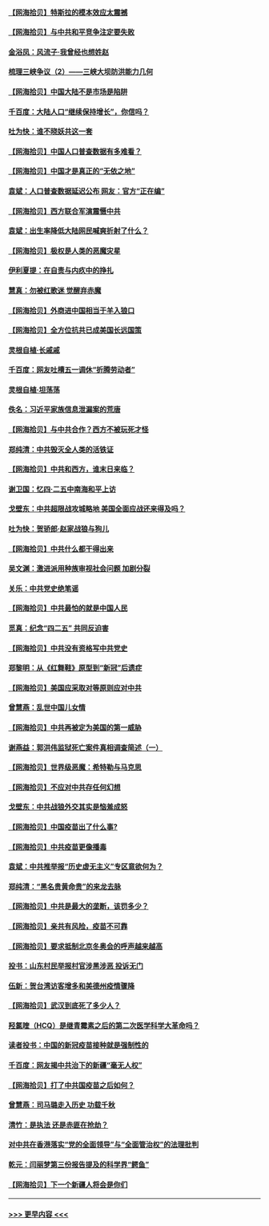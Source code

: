 #### [【网海拾贝】特斯拉的模本效应太震撼](../pages/nsc993/n12925626.md?t=05081351) 
#### [【网海拾贝】与中共和平竞争注定要失败](../pages/nsc993/n12923326.md?t=05081351) 
#### [金浴凤：风流子‧我曾经也想姓赵](../pages/nsc993/n12920911.md?t=05081351) 
#### [梳理三峡争议（2）——三峡大坝防洪能力几何](../pages/nsc993/n12920173.md?t=05081351) 
#### [【网海拾贝】中国大陆不是市场是陷阱](../pages/nsc993/n12920143.md?t=05081351) 
#### [千百度：大陆人口“继续保持增长”，你信吗？](../pages/nsc993/n12918946.md?t=05081351) 
#### [吐为快：谁不晓妖共这一套](../pages/nsc993/n12918941.md?t=05081351) 
#### [【网海拾贝】中国人口普查数据有多难看？](../pages/nsc993/n12917822.md?t=05081351) 
#### [【网海拾贝】中国才是真正的“无依之地”](../pages/nsc993/n12915845.md?t=05081351) 
#### [袁斌：人口普查数据延迟公布 网友：官方“正在编”](../pages/nsc993/n12915748.md?t=05081351) 
#### [【网海拾贝】西方联合军演震慑中共](../pages/nsc993/n12913466.md?t=05081351) 
#### [袁斌：出生率降低大陆网民喊爽折射了什么？](../pages/nsc993/n12913365.md?t=05081351) 
#### [【网海拾贝】极权是人类的恶魔灾星](../pages/nsc993/n12910697.md?t=05081351) 
#### [伊利夏提：在自责与内疚中的挣扎](../pages/nsc993/n12910493.md?t=05081351) 
#### [慧真：勿被红歌迷 觉醒弃赤魔](../pages/nsc993/n12910485.md?t=05081351) 
#### [【网海拾贝】外商进中国相当于羊入狼口](../pages/nsc993/n12908274.md?t=05081351) 
#### [【网海拾贝】全方位抗共已成美国长远国策](../pages/nsc993/n12906878.md?t=05081351) 
#### [灵根自植‧长戚戚](../pages/nsc993/n12905585.md?t=05081351) 
#### [千百度：网友吐槽五一调休“折腾劳动者”](../pages/nsc993/n12905934.md?t=05081351) 
#### [灵根自植‧坦荡荡](../pages/nsc993/n12905562.md?t=05081351) 
#### [佚名：习近平家族信息泄漏案的荒唐](../pages/nsc993/n12904705.md?t=05081351) 
#### [【网海拾贝】与中共合作？西方不被玩死才怪](../pages/nsc993/n12903873.md?t=05081351) 
#### [郑纯清：中共毁灭全人类的活铁证](../pages/nsc993/n12903785.md?t=05081351) 
#### [【网海拾贝】中共和西方，谁末日来临？](../pages/nsc993/n12903482.md?t=05081351) 
#### [谢卫国：忆四‧二五中南海和平上访](../pages/nsc993/n12902192.md?t=05081351) 
#### [戈壁东：中共超限战攻城略地 美国全面应战还来得及吗？](../pages/nsc993/n12902297.md?t=05081351) 
#### [吐为快：贺骄郎‧赵家战狼与狗儿](../pages/nsc993/n12902280.md?t=05081351) 
#### [【网海拾贝】中共什么都干得出来](../pages/nsc993/n12897500.md?t=05081351) 
#### [吴文渊：激进派用种族审视社会问题 加剧分裂](../pages/nsc993/n12893881.md?t=05081351) 
#### [关乐：中共党史绝笔谣](../pages/nsc993/n12897270.md?t=05081351) 
#### [【网海拾贝】中共最怕的就是中国人民](../pages/nsc993/n12894705.md?t=05081351) 
#### [觅真：纪念“四二五” 共同反迫害](../pages/nsc993/n12894553.md?t=05081351) 
#### [【网海拾贝】中共没有资格写中共党史](../pages/nsc993/n12892231.md?t=05081351) 
#### [郑黎明：从《红舞鞋》原型到“新冠”后遗症](../pages/nsc993/n12890469.md?t=05081351) 
#### [【网海拾贝】美国应采取对等原则应对中共](../pages/nsc993/n12889176.md?t=05081351) 
#### [曾慧燕：乱世中国儿女情](../pages/nsc993/n12887931.md?t=05081351) 
#### [【网海拾贝】中共再被定为美国的第一威胁](../pages/nsc993/n12887580.md?t=05081351) 
#### [谢燕益：郭洪伟监狱死亡案件真相调查简述（一）](../pages/nsc993/n12885648.md?t=05081351) 
#### [【网海拾贝】世界级恶魔：希特勒与马克思](../pages/nsc993/n12884062.md?t=05081351) 
#### [【网海拾贝】不应对中共存任何幻想](../pages/nsc993/n12881460.md?t=05081351) 
#### [戈壁东：中共战狼外交其实是恼羞成怒](../pages/nsc993/n12880392.md?t=05081351) 
#### [【网海拾贝】中国疫苗出了什么事?](../pages/nsc993/n12879124.md?t=05081351) 
#### [【网海拾贝】中共疫苗更像播毒](../pages/nsc993/n12876631.md?t=05081351) 
#### [袁斌：中共推举报“历史虚无主义”专区意欲何为？](../pages/nsc993/n12876530.md?t=05081351) 
#### [郑纯清：“黑名贵黄命贵”的来龙去脉](../pages/nsc993/n12875589.md?t=05081351) 
#### [【网海拾贝】中共是最大的垄断，该罚多少？](../pages/nsc993/n12874006.md?t=05081351) 
#### [【网海拾贝】亲共有风险，疫苗不可靠](../pages/nsc993/n12872224.md?t=05081351) 
#### [【网海拾贝】要求抵制北京冬奥会的呼声越来越高](../pages/nsc993/n12868962.md?t=05081351) 
#### [投书：山东村民举报村官涉黑涉恶 投诉无门](../pages/nsc993/n12869726.md?t=05081351) 
#### [伍新：贺台湾访客增多和美德州疫情骤降](../pages/nsc993/n12865651.md?t=05081351) 
#### [【网海拾贝】武汉到底死了多少人？](../pages/nsc993/n12863707.md?t=05081351) 
#### [羟氯喹（HCQ）是继青霉素之后的第二次医学科学大革命吗？](../pages/nsc993/n12638564.md?t=05081351) 
#### [读者投书：中国的新冠疫苗接种就是强制性的](../pages/nsc993/n12859932.md?t=05081351) 
#### [千百度：网友揭中共治下的新疆“毫无人权”](../pages/nsc993/n12858385.md?t=05081351) 
#### [【网海拾贝】打了中共国疫苗之后如何？](../pages/nsc993/n12857866.md?t=05081351) 
#### [曾慧燕：司马璐走入历史 功载千秋](../pages/nsc993/n12856996.md?t=05081351) 
#### [清竹：是执法 还是赤匪在抢劫？](../pages/nsc993/n12856952.md?t=05081351) 
#### [对中共在香港落实“党的全面领导”与“全面管治权”的法理批判](../pages/nsc993/n12856929.md?t=05081351) 
#### [乾元：闫丽梦第三份报告提及的科学界“鳄鱼”](../pages/nsc993/n12855985.md?t=05081351) 
#### [【网海拾贝】下一个新疆人将会是你们](../pages/nsc993/n12855864.md?t=05081351) 

----
#### [ >>> 更早内容 <<< ](../indexes/nsc993-earlier.md)
